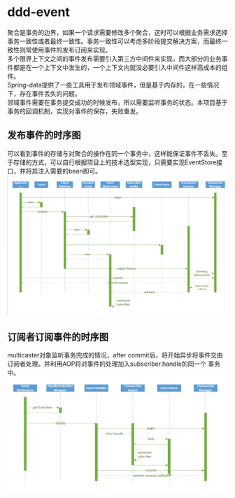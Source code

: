 # ddd-event
  聚合是事务的边界，如果一个请求需要修改多个聚合，这时可以根据业务需求选择事务一致性或者最终一致性。事务一致性可以考虑多阶段提交解决方案，而最终一致性则常使用事件的发布订阅来实现。  
  多个限界上下文之间的事件发布需要引入第三方中间件来实现，而大部分的业务事件都是在一个上下文中发生的，一个上下文内就没必要引入中间件这样高成本的组件。  
  Spring-data提供了一些工具用于发布领域事件，但是基于内存的，在一些情况下，存在事件丢失的问题。  
  领域事件需要在事务提交成功的时候发布，所以需要监听事务的状态。本项目基于事务的回调机制，实现对事件的保存，失败重发。

## 发布事件的时序图
可以看到事件的存储与对聚合的操作在同一个事务中，这样能保证事件不丢失。至于存储的方式，可以自行根据项目上的技术选型实现，只需要实现EventStore接口，并将其注入需要的bean即可。
![publishEvent](https://github.com/Michael1024-CJX/ddd-event/blob/main/image/publishEvent.png)

## 订阅者订阅事件的时序图
multicaster对象监听事务完成的情况，after commit后，将开始异步将事件交由订阅者处理。并利用AOP将对事件的处理加入subscriber.handle的同一个
事务中。
![handleEvent](https://github.com/Michael1024-CJX/ddd-event/blob/main/image/handleEvent.png)